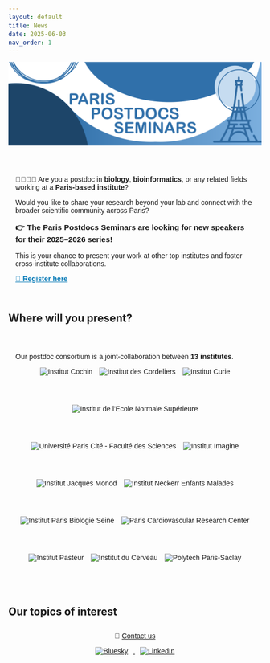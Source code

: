 ```yaml
---
layout: default
title: News
date: 2025-06-03
nav_order: 1
---
```


![Paris Postdocs Seminars Header](/assets/pps_header.png)

<section style="max-width: 800px; margin: 2em auto; padding: 1em; font-family: sans-serif; position: relative;">
  <p>🧑‍🔬👩‍💻 Are you a postdoc in <strong>biology</strong>, <strong>bioinformatics</strong>, or any related fields working at a <strong>Paris-based institute</strong>?</p>
  <p>Would you like to share your research beyond your lab and connect with the broader scientific community across Paris?</p>

  <p style="font-size: 1.1em; font-weight: bold;">
    👉 The <strong>Paris Postdocs Seminars</strong> are looking for new speakers for their <strong>2025–2026 series</strong>!
  </p>

  <p>
    This is your chance to present your work at other top institutes and foster cross-institute collaborations.
  </p>

  <p>
    <a href="https://docs.google.com/forms/d/e/1FAIpQLSdnRThSSd43dxS_qsFKbGEQyKuKn4LK7zxMhDNM2US8beSSTg/viewform" target="_blank" style="font-weight: bold; color: #0077b5;">🔗 Register here</a>
  </p>
</section>

## Where will you present?
<section style="max-width: 800px; margin: 2em auto; padding: 1em; font-family: sans-serif;">
  <p>Our postdoc consortium is a joint-collaboration between <strong>13 institutes</strong>.</p>
  <div style="display: flex; flex-wrap: wrap; gap: 1em; justify-content: center;">
    <img src="{{ '/assets/cochin_logo.jpeg' | relative_url }}" alt="Institut Cochin" style="height: 60px;">
    <img src="{{ '/assets/cordeliers_logo.jpeg' | relative_url }}" alt="Institut des Cordeliers" style="height: 60px;">
    <img src="{{ '/assets/curie_logo.jpeg' | relative_url }}" alt=" Institut Curie" style="height: 60px;">
    <img src="{{ '/assets/ens_logo.jpeg' | relative_url }}" alt="Institut de l'Ecole Normale Supérieure" style="height: 60px;">
    <img src="{{ '/assets/fds-upc_logo.jpeg' | relative_url }}" alt="Université Paris Cité - Faculté des Sciences" style="height: 60px;">
    <img src="{{ '/assets/imagine_logo.jpeg' | relative_url }}" alt="Institut Imagine" style="height: 60px;">
    <img src="{{ '/assets/ijm_logo.jpeg' | relative_url }}" alt="Institut Jacques Monod" style="height: 60px;">
    <img src="{{ '/assets/inem_logo.jpeg' | relative_url }}" alt="Institut Neckerr Enfants Malades" style="height: 60px;">
    <img src="{{ '/assets/ipbs_logo.jpeg' | relative_url }}" alt="Institut Paris Biologie Seine" style="height: 60px;">
    <img src="{{ '/assets/parcc_logo.jpeg' | relative_url }}" alt="Paris Cardiovascular Research Center" style="height: 60px;">
    <img src="{{ '/assets/pasteur_logo.jpeg' | relative_url }}" alt="Institut Pasteur" style="height: 60px;">
    <img src="{{ '/assets/pbi_logo.jpeg' | relative_url }}" alt="Institut du Cerveau" style="height: 60px;">
    <img src="{{ '/assets/polytech_paris_saclay_logo.jpeg' | relative_url }}" alt="Polytech Paris-Saclay" style="height: 60px;">
  </div>
</section>


## Our topics of interest

<footer style="max-width: 800px; margin: 2em auto; text-align: center; font-family: sans-serif;">
  <p>📧 <a href="mailto:paris.postdocs@gmail.com">Contact us</a></p>
  <p>
    <a href="https://bsky.app/profile/parispostdocs.bsky.social" target="_blank">
      <img src="/assets/bluesky-icon.png" alt="Bluesky" style="height: 30px; margin: 0 10px;">
    </a>
    <a href="https://www.linkedin.com/company/paris-postdocs-seminars" target="_blank">
      <img src="/assets/linkedin-icon.png" alt="LinkedIn" style="height: 30px; margin: 0 10px;">
    </a>
  </p>
</footer>
